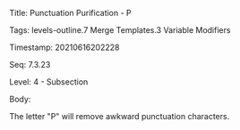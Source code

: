 Title:  Punctuation Purification - P

Tags:   levels-outline.7 Merge Templates.3 Variable Modifiers

Timestamp: 20210616202228

Seq:    7.3.23

Level:  4 - Subsection

Body: 

The letter "P" will remove awkward punctuation characters.

